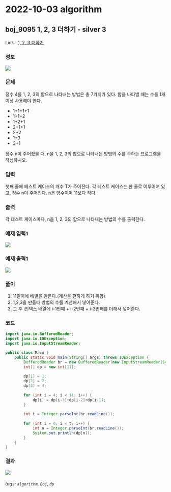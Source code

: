 # 2022-10-03 algorithm

## boj_9095 1, 2, 3 더하기 - silver 3

Link : [1, 2, 3 더하기](https://www.acmicpc.net/problem/9095)

### 정보
![](https://i.imgur.com/maMBmVc.png)

### 문제
정수 4를 1, 2, 3의 합으로 나타내는 방법은 총 7가지가 있다. 합을 나타낼 때는 수를 1개 이상 사용해야 한다.

* 1+1+1+1
* 1+1+2
* 1+2+1
* 2+1+1
* 2+2
* 1+3
* 3+1

정수 n이 주어졌을 때, n을 1, 2, 3의 합으로 나타내는 방법의 수를 구하는 프로그램을 작성하시오.

### 입력
첫째 줄에 테스트 케이스의 개수 T가 주어진다. 각 테스트 케이스는 한 줄로 이루어져 있고, 정수 n이 주어진다. n은 양수이며 11보다 작다.

### 출력
각 테스트 케이스마다, n을 1, 2, 3의 합으로 나타내는 방법의 수를 출력한다.

### 예제 입력1 
![](https://i.imgur.com/XEuGQ03.png)

### 예제 출력1
![](https://i.imgur.com/IwNmr5W.png)

### 풀이
1. 11길이에 배열을 만든다.(계산을 편하게 하기 위함)
2. 1,2,3을 만들때 방법의 수를 계산해서 넣어준다.
3. 그 후 i인덱스 배열에 i-1번째 + i-2번째 + i-3번째를 더해서 넣어준다.

### 코드
```java
import java.io.BufferedReader;
import java.io.IOException;
import java.io.InputStreamReader;

public class Main {
    public static void main(String[] args) throws IOException {
        BufferedReader br = new BufferedReader(new InputStreamReader(System.in));
        int[] dp = new int[11];
        
        dp[1] = 1;
        dp[2] = 2;
        dp[3] = 4;
        
        for (int i = 4; i < 11; i++) {
            dp[i] = dp[i-3]+dp[i-2]+dp[i-1];
        }
        
        int t = Integer.parseInt(br.readLine());
        
        for (int i = 0; i < t; i++) {
            int n = Integer.parseInt(br.readLine());
            System.out.println(dp[n]);
        }
    }
}
```

### 결과
![](https://i.imgur.com/ZTDD2QA.png)

###### tags: `algorithm`, `Boj`, `dp`
